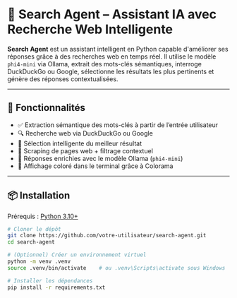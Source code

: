 # 🧠 Search Agent – Assistant IA avec Recherche Web Intelligente

**Search Agent** est un assistant intelligent en Python capable d'améliorer ses réponses grâce à des recherches web en temps réel. Il utilise le modèle `phi4-mini` via Ollama, extrait des mots-clés sémantiques, interroge DuckDuckGo ou Google, sélectionne les résultats les plus pertinents et génère des réponses contextualisées.

---

## 🚀 Fonctionnalités

- ✅ Extraction sémantique des mots-clés à partir de l’entrée utilisateur
- 🔍 Recherche web via DuckDuckGo ou Google
- 🧭 Sélection intelligente du meilleur résultat
- 📄 Scraping de pages web + filtrage contextuel
- 🤖 Réponses enrichies avec le modèle Ollama (`phi4-mini`)
- 🎨 Affichage coloré dans le terminal grâce à Colorama

---

## 📦 Installation

Prérequis : [Python 3.10+](https://www.python.org/downloads/)

```bash
# Cloner le dépôt
git clone https://github.com/votre-utilisateur/search-agent.git
cd search-agent

# (Optionnel) Créer un environnement virtuel
python -m venv .venv
source .venv/bin/activate    # ou .venv\Scripts\activate sous Windows

# Installer les dépendances
pip install -r requirements.txt
